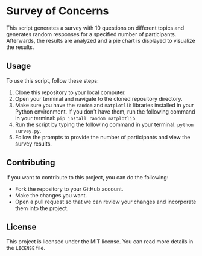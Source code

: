 # Survey of Concerns

This script generates a survey with 10 questions on different topics and generates random responses for a specified number of participants. Afterwards, the results are analyzed and a pie chart is displayed to visualize the results.

## Usage

To use this script, follow these steps:

1. Clone this repository to your local computer.
2. Open your terminal and navigate to the cloned repository directory.
3. Make sure you have the `random` and `matplotlib` libraries installed in your Python environment. If you don't have them, run the following command in your terminal: `pip install random matplotlib`.
4. Run the script by typing the following command in your terminal: `python survey.py`.
5. Follow the prompts to provide the number of participants and view the survey results.

## Contributing

If you want to contribute to this project, you can do the following:

- Fork the repository to your GitHub account.
- Make the changes you want.
- Open a pull request so that we can review your changes and incorporate them into the project.

## License

This project is licensed under the MIT license. You can read more details in the `LICENSE` file.
